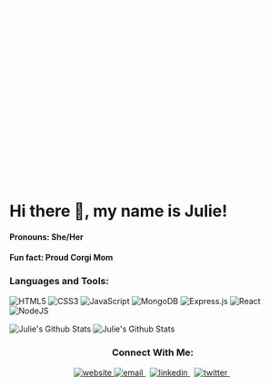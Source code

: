 <!-- ![github](logo.gif) -->
<p align="center">
    <img width="300" src="logo.gif">
</p>
<h1 alight="center">Hi there 👋, my name is Julie!</h1>


<h4 alight="left">Pronouns: She/Her</h4>
<h4 alight="left">Fun fact: Proud Corgi Mom</h4>

<h3 align="left">Languages and Tools:</h3>

![HTML5](https://img.shields.io/badge/html5-%23E34F26.svg?style=for-the-badge&logo=html5&logoColor=white) ![CSS3](https://img.shields.io/badge/css3-%231572B6.svg?style=for-the-badge&logo=css3&logoColor=white) ![JavaScript](https://img.shields.io/badge/javascript-%23323330.svg?style=for-the-badge&logo=javascript&logoColor=%23F7DF1E) ![MongoDB](https://img.shields.io/badge/MongoDB-%234ea94b.svg?style=for-the-badge&logo=mongodb&logoColor=white) ![Express.js](https://img.shields.io/badge/express.js-%23404d59.svg?style=for-the-badge&logo=express&logoColor=%2361DAFB) ![React](https://img.shields.io/badge/react-%2320232a.svg?style=for-the-badge&logo=react&logoColor=%2361DAFB) ![NodeJS](https://img.shields.io/badge/node.js-6DA55F?style=for-the-badge&logo=node.js&logoColor=white)


<img align="center" src="https://github-readme-stats.vercel.app/api?username=juliedodev&include_all_commits=true&count_private=true&show_icons=true&line_height=20&title_color=dedede&icon_color=ffffa7&text_color=fadadd&bg_color=fadadd" alt="Julie's Github Stats">
  

<img align="center" src="https://github-readme-stats.vercel.app/api/top-langs/?username=juliedodev&layout=compact&title_color=dedede&text_color=FBF4E1&bg_color=fadadd" alt="Julie's Github Stats">

<h3 align="center">Connect With Me:</h3>
<p align="center">
  <a href="https://juliedodev.netlify.app/">
     <img  src="https://img.shields.io/badge/website-C3897E?style=for-the-badge&logo=about.me&logoColor=white" alt="website">
  <a/>
  <a href="mailto:juliedo.dev@gmail.com">
     <img  src="https://img.shields.io/badge/email-red?style=for-the-badge&logo=gmail&logoColor=white" alt="email">
  <a/>&nbsp;
  <a href="https://www.linkedin.com/in/juliedodev/">
     <img  src="https://img.shields.io/badge/linkedin-0A66C2?style=for-the-badge&logo=linkedin&logoColor=white" alt="linkedin">
  <a/>&nbsp;
  <a href="https://twitter.com/juliedodev">
     <img  src="https://img.shields.io/badge/twitter-1DA1F2?style=for-the-badge&logo=twitter&logoColor=white" alt="twitter">
  <a/>&nbsp;
<p/>
